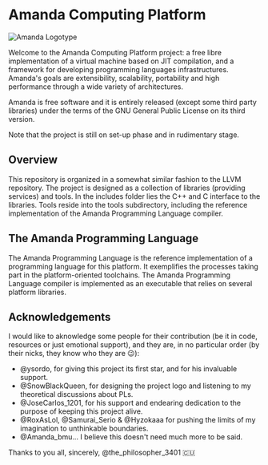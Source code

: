 # Amanda Computing Platform
![Amanda Logotype](https://user-images.githubusercontent.com/53576341/160347044-1be0739a-7680-40f9-9be5-f2abea0679af.png)

Welcome to the Amanda Computing Platform project: a free libre implementation of a virtual machine based on JIT compilation, 
and a framework for developing programming languages infrastructures. Amanda's goals are extensibility, scalability, portability
and high performance through a wide variety of architectures.

Amanda is free software and it is entirely released (except some third party libraries) under the terms of the GNU General Public
License on its third version.

Note that the project is still on set-up phase and in rudimentary stage.

## Overview

This repository is organized in a somewhat similar fashion to the LLVM repository. The project is designed as a collection of
libraries (providing services) and tools. In the includes folder lies the C++ and C interface to the libraries. Tools reside
into the tools subdirectory, including the reference implementation of the Amanda Programming Language compiler.

## The Amanda Programming Language

The Amanda Programming Language is the reference implementation of a programming language for this platform. It exemplifies the
processes taking part in the platform-oriented toolchains. The Amanda Programming Language compiler is implemented as an executable
that relies on several platform libraries.

## Acknowledgements

I would like to aknowledge some people for their contribution (be it in code, resources or just emotional support), and they are,
in no particular order (by their nicks, they know who they are 😉):

* @ysordo, for giving this project its first star, and for his invaluable support.
* @SnowBlackQueen, for designing the project logo and listening to my theoretical discussions about PLs.
* @JoseCarlos_1201, for his support and endearing dedication to the purpose of keeping this project alive.
* @RoxAsLol, @Samurai_Serio & @Hyzokaaa for pushing the limits of my imagination to unthinkable boundaries.
* @Amanda_bmu... I believe this doesn't need much more to be said.

Thanks to you all, sincerely, @the_philosopher_3401 🇨🇺
